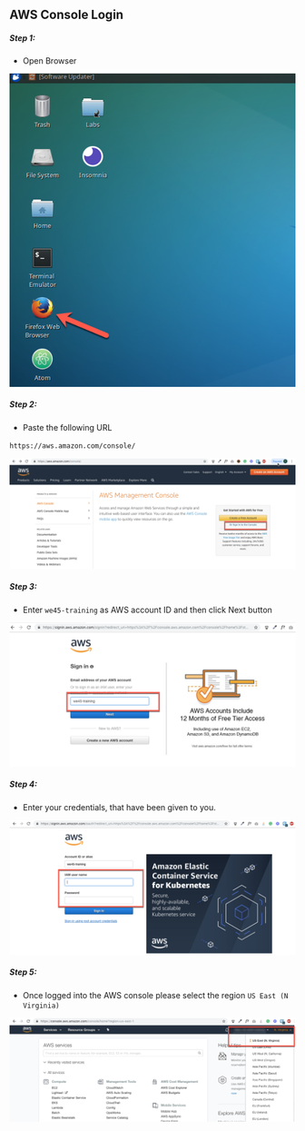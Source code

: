 ## AWS Console Login

##### Step 1:

* Open Browser

![](img/open-browser.png)

##### Step 2:

* Paste the following URL

`https://aws.amazon.com/console/`

![](img/login1.png)


##### Step 3:

* Enter `we45-training` as AWS account ID and then click Next button

![](img/account_id.png)

##### Step 4:

* Enter your credentials, that have been given to you.

![](img/cred.png)

##### Step 5:

* Once logged into the AWS console please select the region `US East (N Virginia)`

![](img/region.png)
